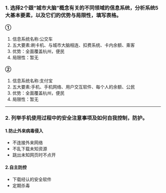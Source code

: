 ### 1.	选择2个跟“城市大脑”概念有关的不同领域的信息系统，分析系统5大基本要素，以及它们的优势与局限性，填写表格。
#### ①
1. 信息系统名称:公交车
2. 五大要素:刷卡机、与城市大脑相连、扣费系统、卡内余额、乘客
3. 优势：全面覆盖杭州，便民
4. 局限性：暂无

#### ②
1. 信息系统名称:支付宝
2. 五大要素:手机、手机网络、用户交互软件、每个人的余额、公民
3. 优势：全面覆盖杭州，便民
4. 局限性：暂无

---

### 2.	列举手机使用过程中的安全注意事项及如何自我控制，防护。
#### 1.防止外来病毒侵入
- 不连接外来网络
- 不乱下载未知资源
- 跳出未知网页时不点开

#### 2.自主防控
- 下载经认的安全软件
- 定期杀毒
